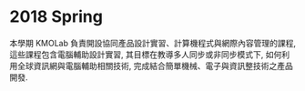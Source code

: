 # 2018 Spring

本學期 KMOLab 負責開設協同產品設計實習、計算機程式與網際內容管理的課程, 這些課程包含電腦輔助設計實習, 其目標在教導多人同步或非同步模式下, 如何利用全球資訊網與電腦輔助相關技術, 完成結合簡單機械、電子與資訊整技術之產品開發.

